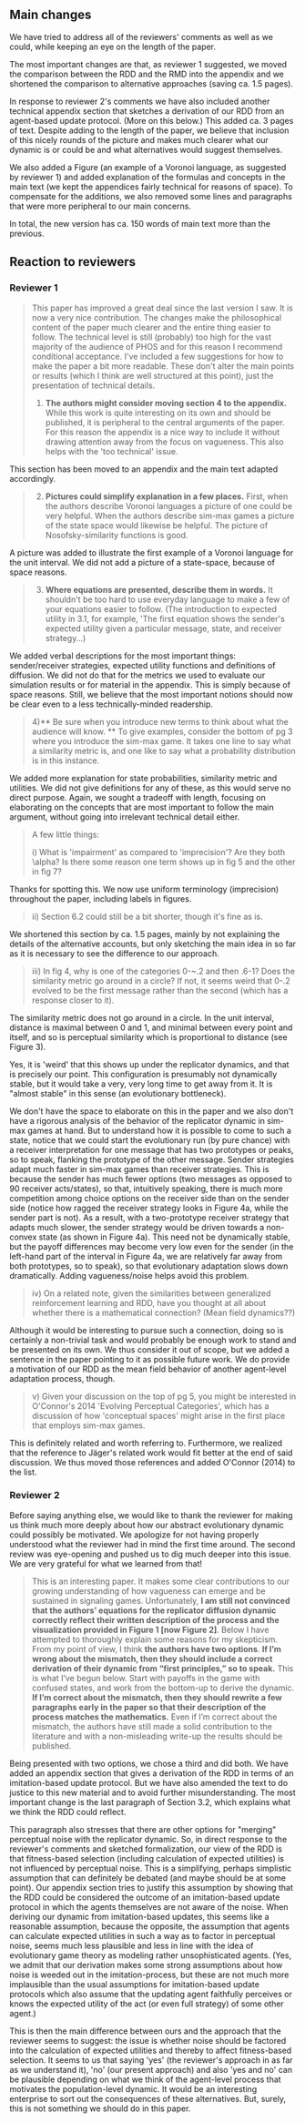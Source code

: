 ## Main changes 

We have tried to address all of the reviewers' comments as well as we could, while keeping an eye on the length of the paper.

The most important changes are that, as reviewer 1 suggested, we moved the comparison between the RDD and the RMD into the appendix and we shortened the comparison to alternative approaches (saving ca. 1.5 pages).

In response to reviewer 2's comments we have also included another technical appendix section that sketches a derivation of our RDD from an agent-based update protocol. (More on this below.) This added ca. 3 pages of text. Despite adding to the length of the paper, we believe that inclusion of this nicely rounds of the picture and makes much clearer what our dynamic is or could be and what alternatives would suggest themselves.  


We also added a Figure (an example of a Voronoi language, as suggested by reviewer 1) and added explanation of the formulas and concepts in the main text (we kept the appendices fairly technical for reasons of space). To compensate for the additions, we also removed some lines and paragraphs that were more peripheral to our main concerns.

In total, the new version has ca. 150 words of main text more than the previous. 

## Reaction to reviewers

### Reviewer 1

> This paper has improved a great deal since the last version I saw.  It is now a very nice contribution.  The changes make the philosophical content of the paper much clearer and the entire thing easier to follow.  The technical level is still (probably) too high for the vast majority of the audience of PHOS and for this reason I recommend conditional acceptance.  I've included a few suggestions for how to make the paper a bit more readable.  These don't alter the main points or results (which I think are well structured at this point), just the presentation of technical details.
>
> 1) **The authors might consider moving section 4 to the appendix.**  While this work is quite interesting on its own and should be published, it is peripheral to the central arguments of the paper.  For this reason the appendix is a nice way to include it without drawing attention away from the focus on vagueness.  This also helps with the 'too technical' issue.

This section has been moved to an appendix and the main text adapted accordingly.

> 2) **Pictures could simplify explanation in a few places.**  First, when the authors describe Voronoi languages a picture of one could be very helpful.  When the authors describe sim-max games a picture of the state space would likewise be helpful.  The picture of Nosofsky-similarity functions is good.

A picture was added to illustrate the first example of a Voronoi language for the unit interval. We did not add a picture of a state-space, because of space reasons.

> 3) **Where equations are presented, describe them in words.**  It shouldn't be too hard to use everyday language to make a few of your equations easier to follow.  (The introduction to expected utility in 3.1, for example, 'The first equation shows the sender's expected utility given a particular message, state, and receiver strategy…)

We added verbal descriptions for the most important things: sender/receiver strategies, expected utility functions and definitions of diffusion. We did not do that for the metrics we used to evaluate our simulation results or for material in the appendix. This is simply because of space reasons. Still, we believe that the most important notions should now be clear even to a less technically-minded readership.

> 4)** Be sure when you introduce new terms to think about what the audience will know. ** To give examples, consider the bottom of pg 3 where you introduce the sim-max game.  It takes one line to say what a similarity metric is, and one like to say what a probability distribution is in this instance.

We added more explanation for state probabilities, similarity metric and utilities. We did not give definitions for any of these, as this would serve no direct purpose. Again, we sought a tradeoff with length, focusing on elaborating on the concepts that are most important to follow the main argument, without going into irrelevant technical detail either.


> A few little things:
>
> i) What is 'impairment' as compared to 'imprecision'?  Are they both \alpha?  Is there some reason one term shows up in fig 5 and the other in fig 7?

Thanks for spotting this. We now use uniform terminology (imprecision) throughout the paper, including labels in figures.

> ii) Section 6.2 could still be a bit shorter, though it's fine as is.

We shortened this section by ca. 1.5 pages, mainly by not explaining the details of the alternative accounts, but only sketching the main idea in so far as it is necessary to see the difference to our approach.

> iii) In fig 4, why is one of the categories 0-~.2 and then .6-1?  Does the similarity metric go around in a circle?  If not, it seems weird that 0-.2 evolved to be the first message rather than the second (which has a response closer to it).

The similarity metric does not go around in a circle. In the unit interval, distance is maximal between 0 and 1, and minimal between every point and itself, and so is perceptual similarity which is proportional to distance (see Figure 3).

Yes, it is 'weird' that this shows up under the replicator dynamics, and that is precisely our point. This configuration is presumably not dynamically stable, but it would take a very, very long time to get away from it. It is "almost stable" in this sense (an evolutionary bottleneck).

We don't have the space to elaborate on this in the paper and we also don't have a rigorous analysis of the behavior of the replicator dynamic in sim-max games at hand. But to understand how it is possible to come to such a state, notice that we could start the evolutionary run (by pure chance) with a receiver interpretation for one message that has two prototypes or peaks, so to speak, flanking the prototype of the other message. Sender strategies adapt much faster in sim-max games than receiver strategies. This is because the sender has much fewer options (two messages as opposed to 90 receiver acts/states), so that, intuitively speaking, there is much more competition among choice options on the receiver side than on the sender side (notice how ragged the receiver strategy looks in Figure 4a, while the sender part is not). As a result, with a two-prototype receiver strategy that adapts much slower, the sender strategy would be driven towards a non-convex state (as shown in Figure 4a). This need not be dynamically stable, but the payoff differences may become very low even for the sender (in the left-hand part of the interval in Figure 4a, we are relatively far away from both prototypes, so to speak), so that evolutionary adaptation slows down dramatically. Adding vagueness/noise helps avoid this problem.

> iv) On a related note, given the similarities between generalized reinforcement learning and RDD, have you thought at all about whether there is a mathematical connection?  (Mean field dynamics??)

Although it would be interesting to pursue such a connection, doing so is certainly a non-trivial task and would probably be enough work to stand and be presented on its own. We thus consider it out of scope, but we added a sentence in the paper pointing to it as possible future work. We do provide a motivation of our RDD as the mean field behavior of another agent-level adaptation process, though.

> v) Given your discussion on the top of pg 5, you might be interested in O'Connor's 2014 'Evolving Perceptual Categories', which has a discussion of how 'conceptual spaces' might arise in the first place that employs sim-max games.

This is definitely related and worth referring to. Furthermore, we realized that the reference to Jäger's related work would fit better at the end of said discussion. We thus moved those references and added O'Connor (2014) to the list.

### Reviewer 2

Before saying anything else, we would like to thank the reviewer for making us think much more deeply about how our abstract evolutionary dynamic could possibly be motivated. We apologize for not having properly understood what the reviewer had in mind the first time around. The second review was eye-opening and pushed us to dig much deeper into this issue. We are very grateful for what we learned from that!

> This is an interesting paper. It makes some clear contributions to our growing understanding of how vagueness can emerge and be sustained in signaling games. Unfortunately, **I am still not convinced that the authors’ equations for the replicator diffusion dynamic correctly reflect their written description of the process and the visualization provided in Figure 1 [now Figure 2]**. Below I have attempted to thoroughly explain some reasons for my skepticism. From my point of view, I think **the authors have two options**. **If I’m wrong about the mismatch, then they should include a correct derivation of their dynamic from “first principles,” so to speak.** This is what I’ve begun below. Start with payoffs in the game with confused states, and work from the bottom-up to derive the dynamic. **If I’m correct about the mismatch, then they should rewrite a few paragraphs early in the paper so that their description of the process matches the mathematics.** Even if I’m correct about the mismatch, the authors have still made a solid contribution to the literature and with a non-misleading write-up the results should be published.

Being presented with two options, we chose a third and did both. We have added an appendix section that gives a derivation of the RDD in terms of an imitation-based update protocol. But we have also amended the text to do justice to this new material and to avoid further misunderstanding. The most important change is the last paragraph of Section 3.2, which explains what we think the RDD could reflect.

This paragraph also stresses that there are other options for "merging" perceptual noise with the replicator dynamic. So, in direct response to the reviewer's comments and sketched formalization, our view of the RDD is that fitness-based selection (including calculation of expected utilities) is not influenced by perceptual noise. This is a simplifying, perhaps simplistic assumption that can definitely be debated (and maybe should be at some point). Our appendix section tries to justify this assumption by showing that the RDD could be considered the outcome of an imitation-based update protocol in which the agents themselves are not aware of the noise. When deriving our dynamic from imitation-based updates, this seems like a reasonable assumption, because the opposite, the assumption that agents can calculate expected utilities in such a way as to factor in perceptual noise, seems much less plausible and less in line with the idea of evolutionary game theory as modeling rather unsophisticated agents. (Yes, we admit that our derivation makes some strong assumptions about how noise is weeded out in the imitation-process, but these are not much more implausible than the usual assumptions for imitation-based update protocols which also assume that the updating agent faithfully perceives or knows the expected utility of the act (or even full strategy) of some other agent.)

This is then the main difference between ours and the approach that the reviewer seems to suggest: the issue is whether noise should be factored into the calculation of expected utilities and thereby to affect fitness-based selection. It seems to us that saying 'yes' (the reviewer's approach in as far as we understand it), 'no' (our present approach) and  also 'yes and no' can be plausible depending on what we think of the agent-level process that motivates the population-level dynamic. It would be an interesting enterprise to sort out the consequences of these alternatives. But, surely, this is not something we should do in this paper.